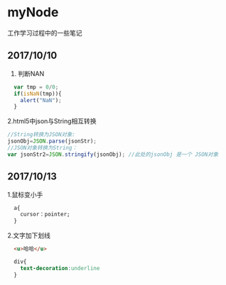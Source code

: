 # myNode
工作学习过程中的一些笔记

## 2017/10/10
1. 判断NAN
```javascript
  var tmp = 0/0; 
  if(isNaN(tmp)){ 
    alert("NaN"); 
  }
```
2.html5中json与String相互转换
```javascript
//String转换为JSON对象:
jsonObj=JSON.parse(jsonStr);
//JSON对象转换为String：
var jsonStr2=JSON.stringify(jsonObj); //此处的jsonObj 是一个 JSON对象
```
## 2017/10/13
1.鼠标变小手
```css
  a{
    cursor：pointer;
  }
```
2.文字加下划线
```html
  <u>哈哈</u>
```
```css
  div{
    text-decoration:underline
  } 
```
